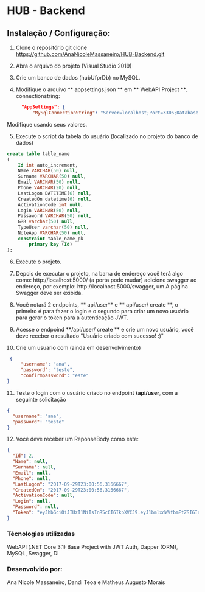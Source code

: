 # HUB - Backend

## Instalação / Configuração:

1) Clone o repositório 
git clone https://github.com/AnaNicoleMassaneiro/HUB-Backend.git

2) Abra o arquivo do projeto (Visual Studio 2019)

3) Crie um banco de dados (hubUfprDb) no MySQL.

4) Modifique o arquivo ** appsettings.json ** em ** WebAPI Project **, connectionstring:
   ```json
     "AppSettings": {
         "MySqlConnectionString": "Server=localhost;Port=3306;Database=hubUfprDb;Uid=nomeDoAutenticadoDoBanco;Pwd=senha;"
   ```
Modifique usando seus valores.

5) Execute o script da tabela do usuário (localizado no projeto do banco de dados)

```sql
create table table_name
(
	Id int auto_increment,
	Name VARCHAR(50) null,
	Surname VARCHAR(50) null,
	Email VARCHAR(50) null,
	Phone VARCHAR(20) null,
	LastLogon DATETIME(6) null,
	CreatedOn datetime(6) null,
	ActivationCode int null,
	Login VARCHAR(50) null,
	Passaword VARCHAR(50) null,
	GRR varchar(50) null,
	TypeUser varchar(50) null,
	NoteApp VARCHAR(50) null,
	constraint table_name_pk
		primary key (Id)
);

```

6) Execute o projeto.

7) Depois de executar o projeto, na barra de endereço você terá algo como: http://localhost:5000/ (a porta pode mudar) adicione swagger ao endereço, por exemplo: http://localhost:5000/swagger, um A página Swagger deve ser exibida.

8) Você notará 2 endpoints, ** api/user** e ** api/user/ create **, o primeiro é para fazer o login e o segundo para criar um novo usuário para gerar o token para a autenticação JWT.

9) Acesse o endpoind **/api/user/ create ** e crie um novo usuário, você deve receber o resultado "Usuário criado com sucesso! :)"

10) Crie um usuario com  (ainda em desenvolvimento)

```json
 {
     "username": "ana",
     "password": "teste",
     "confirmpassword": "este"
}
```

11) Teste o login com o usuário criado no endpoint **/api/user**, com a seguinte solicitação
```json
{
  "username": "ana",
  "password": "teste"
}
```
12) Você deve receber um ReponseBody como este:
```json
{
  "Id": 2,
  "Name": null,
  "Surname": null,
  "Email": null,
  "Phone": null,
  "LastLogon": "2017-09-29T23:00:56.3166667",
  "CreatedOn": "2017-09-29T23:00:56.3166667",
  "ActivationCode": null,
  "Login": null,
  "Password": null,
  "Token": "eyJhbGciOiJIUzI1NiIsInR5cCI6IkpXVCJ9.eyJ1bmlxdWVfbmFtZSI6InRlIiwibmJmIjoxNTA2NzE4ODk0LCJleHAiOjE1MDY3MjAwOTQsImlhdCI6MTUwNjcxODg5NH0.L5LEVLclhj8MSx4stFO44HYRkkdVwb3Pk_ILejRtqVA"
}
```

### Técnologias utilizadas
WebAPI (.NET Core 3.1) Base Project with JWT Auth, Dapper (ORM), MySQL, Swagger, DI

### Desenvolvido por:
Ana Nicole Massaneiro, Dandi Teoa e Matheus Augusto Morais
